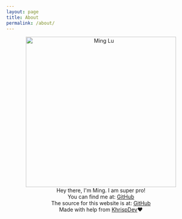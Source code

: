 ```yaml
---
layout: page
title: About
permalink: /about/
---
```

<center>
<img src="/files/ming_pixel.png" alt="Ming Lu" width="400"/>
<br>
Hey there, I'm Ming. I am super pro!  
  
<br>
You can find me at:
<a href="https://github.com/iftw2">GitHub</a>
<br>
The source for this website is at:
<a href="https://github.com/iftw2/iftw2.github.io">GitHub</a>
<br>
Made with help from <a href="https://github.com/KhrispDev">KhrispDev</a>❤️
</center>
